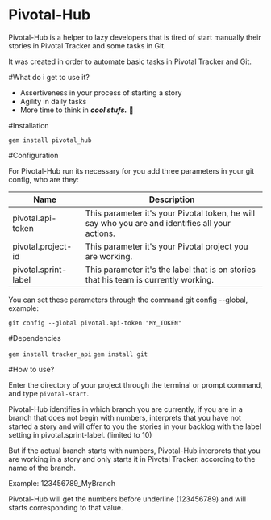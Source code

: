 # Pivotal-Hub
Pivotal-Hub is a helper to lazy developers that is tired of start manually their stories in Pivotal Tracker and some tasks in Git.

It was created in order to automate basic tasks in Pivotal Tracker and Git.

#What do i get to use it?

* Assertiveness in your process of starting a story
* Agility in daily tasks
* More time to think in _**cool stufs.**_ :metal:

#Installation

`gem install pivotal_hub`

#Configuration

For Pivotal-Hub run its necessary for you add three parameters in your git config, who are they:

Name | Description
------------ | -------------
pivotal.api-token | This parameter it's your Pivotal token, he will say who you are and identifies all your actions.
pivotal.project-id | This parameter it's your Pivotal project you are working.
pivotal.sprint-label | This parameter it's the label that is on stories that his team is currently working.
 
You can set these parameters through the command git config --global, example:

`git config --global pivotal.api-token "MY_TOKEN"`

#Dependencies

`gem install tracker_api`
`gem install git`

#How to use?

Enter the directory of your project through the terminal or prompt command, and type `pivotal-start`.

Pivotal-Hub identifies in which branch you are currently, if you are in a branch that does not begin with numbers, interprets that
you have not started a story and will offer to you the stories in your backlog with the label setting in pivotal.sprint-label. (limited to 10)

But if the actual branch starts with numbers, Pivotal-Hub interprets that you are working in a story and only starts it in Pivotal Tracker. according to the name of the branch.

Example: 123456789_MyBranch

Pivotal-Hub will get the numbers before underline (123456789) and will starts corresponding to that value.
